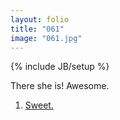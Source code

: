 ```yaml
---
layout: folio
title: "061"
image: "061.jpg"
---
```

{% include JB/setup %}

<div class="copy">
	<p>There she is! Awesome.</p>
</div>

<div class="choice">
	<ol>
		<li><a href="062.html">
			Sweet.
		</a></li>
	</ol>
</div>